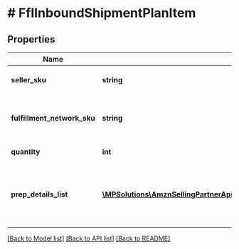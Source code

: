 # # FfIInboundShipmentPlanItem

## Properties

Name | Type | Description | Notes
------------ | ------------- | ------------- | -------------
**seller_sku** | **string** | The seller SKU of the item. |
**fulfillment_network_sku** | **string** | Amazon&#39;s fulfillment network SKU of the item. |
**quantity** | **int** | The item quantity. |
**prep_details_list** | [**\MPSolutions\AmznSellingPartnerApi\Models\FulfillmentInbound\FfIPrepDetails[]**](FfIPrepDetails.md) | A list of preparation instructions and who is responsible for that preparation. | [optional]

[[Back to Model list]](../../README.md#models) [[Back to API list]](../../README.md#endpoints) [[Back to README]](../../README.md)
